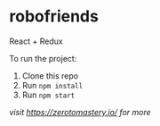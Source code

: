 # robofriends
React + Redux

To run the project:

1. Clone this repo
2. Run `npm install`
3. Run `npm start`

*visit https://zerotomastery.io/ for more*
